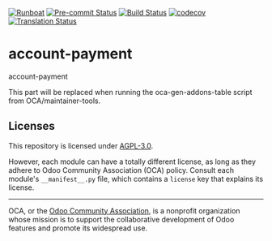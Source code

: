 
[![Runboat](https://img.shields.io/badge/runboat-Try%20me-875A7B.png)](https://runboat.odoo-community.org/builds?repo=OCA/account-payment&target_branch=18.0)
[![Pre-commit Status](https://github.com/OCA/account-payment/actions/workflows/pre-commit.yml/badge.svg?branch=18.0)](https://github.com/OCA/account-payment/actions/workflows/pre-commit.yml?query=branch%3A18.0)
[![Build Status](https://github.com/OCA/account-payment/actions/workflows/test.yml/badge.svg?branch=18.0)](https://github.com/OCA/account-payment/actions/workflows/test.yml?query=branch%3A18.0)
[![codecov](https://codecov.io/gh/OCA/account-payment/branch/18.0/graph/badge.svg)](https://codecov.io/gh/OCA/account-payment)
[![Translation Status](https://translation.odoo-community.org/widgets/account-payment-18-0/-/svg-badge.svg)](https://translation.odoo-community.org/engage/account-payment-18-0/?utm_source=widget)

<!-- /!\ do not modify above this line -->

# account-payment

account-payment

<!-- /!\ do not modify below this line -->

<!-- prettier-ignore-start -->

[//]: # (addons)

This part will be replaced when running the oca-gen-addons-table script from OCA/maintainer-tools.

[//]: # (end addons)

<!-- prettier-ignore-end -->

## Licenses

This repository is licensed under [AGPL-3.0](LICENSE).

However, each module can have a totally different license, as long as they adhere to Odoo Community Association (OCA)
policy. Consult each module's `__manifest__.py` file, which contains a `license` key
that explains its license.

----
OCA, or the [Odoo Community Association](http://odoo-community.org/), is a nonprofit
organization whose mission is to support the collaborative development of Odoo features
and promote its widespread use.

